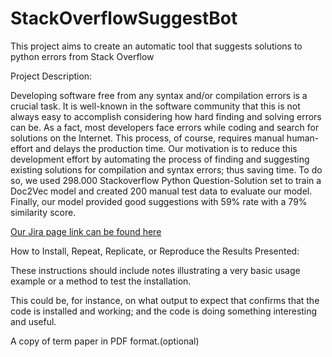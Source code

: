 # StackOverflowSuggestBot
This project aims to create an automatic tool that suggests solutions to python errors from Stack Overflow

Project Description:

Developing software free from any syntax and/or compilation errors is a crucial task. 
It is well-known in the software community that this is not always easy to accomplish considering how hard finding and solving errors can be. 
As a fact, most developers face errors while coding and search for solutions on the Internet. This process, of course, requires manual human-effort and delays the production time. 
Our motivation is to reduce this development effort by automating the process of finding and suggesting existing solutions for compilation and syntax errors; thus saving time. 
To do so, we used 298.000 Stackoverflow Python Question-Solution set to train a Doc2Vec model and created 200 manual test data to evaluate our model. 
Finally, our model provided good suggestions with 59\% rate with a 79\% similarity score. 

[Our Jira page link can be found here](https://cs48000-team1.atlassian.net/jira/software/c/projects/CT/boards/1)

How to Install, Repeat, Replicate, or Reproduce the Results Presented: 

These instructions should include notes illustrating a very basic usage example or a method to test the installation. 

This could be, for instance, on what output to expect that confirms that the code is installed and working; and the code is doing something interesting and useful.
 
 
A copy of term paper in PDF format.(optional)








